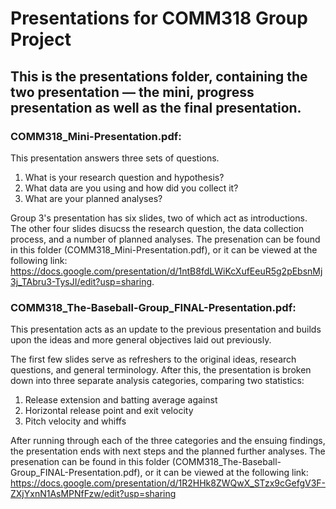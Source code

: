 # Presentations for COMM318 Group Project

## This is the presentations folder, containing the two presentation — the mini, progress presentation as well as the final presentation.

### COMM318_Mini-Presentation.pdf:

This presentation answers three sets of questions.
  1. What is your research question and hypothesis?
  2. What data are you using and how did you collect it?
  3. What are your planned analyses?

Group 3's presentation has six slides, two of which act as introductions. The other four slides disucss the research question, the data collection process, and a number of planned analyses. The presenation can be found in this folder (COMM318_Mini-Presentation.pdf), or it can be viewed at the following link:
https://docs.google.com/presentation/d/1ntB8fdLWiKcXufEeuR5g2pEbsnMj3j_TAbru3-TysJI/edit?usp=sharing.

### COMM318_The-Baseball-Group_FINAL-Presentation.pdf:

This presentation acts as an update to the previous presentation and builds upon the ideas and more general objectives laid out previously. 

The first few slides serve as refreshers to the original ideas, research questions, and general terminology. After this, the presentation is broken down into three separate analysis categories, comparing two statistics:
  1. Release extension and batting average against
  2. Horizontal release point and exit velocity
  3. Pitch velocity and whiffs

After running through each of the three categories and the ensuing findings, the presentation ends with next steps and the planned further analyses. The presenation can be found in this folder (COMM318_The-Baseball-Group_FINAL-Presentation.pdf), or it can be viewed at the following link:
https://docs.google.com/presentation/d/1R2HHk8ZWQwX_STzx9cGefgV3F-ZXjYxnN1AsMPNfFzw/edit?usp=sharing